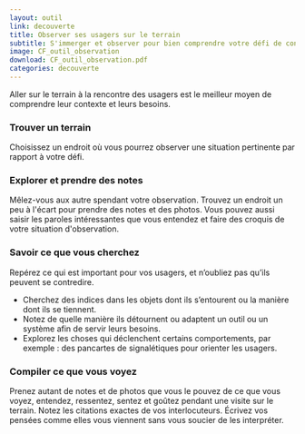 ```yaml
---
layout: outil
link: decouverte
title: Observer ses usagers sur le terrain
subtitle: S'immerger et observer pour bien comprendre votre défi de conception
image: CF_outil_observation
download: CF_outil_observation.pdf
categories: decouverte
---
```


Aller sur le terrain à la rencontre des usagers est le meilleur moyen de comprendre leur contexte et leurs besoins.

### Trouver un terrain
Choisissez un endroit où vous pourrez observer une situation pertinente par rapport à votre défi.

### Explorer et prendre des notes
Mêlez-vous aux autre spendant votre observation. Trouvez un endroit un peu à l'écart pour prendre des notes et des photos. Vous pouvez aussi saisir les paroles intéressantes que vous entendez et faire des croquis de votre situation d'observation.

### Savoir ce que vous cherchez 
Repérez ce qui est important pour vos usagers, et n’oubliez pas qu’ils peuvent se contredire.
* Cherchez des indices dans les objets dont ils s’entourent ou la manière dont ils se tiennent.  
* Notez de quelle manière ils détournent ou adaptent un outil ou un système afin de servir leurs besoins.  
* Explorez les choses qui déclenchent certains comportements, par exemple : des pancartes de signalétiques pour orienter les usagers. 

### Compiler ce que vous voyez  
Prenez autant de notes et de photos que vous le pouvez de ce que vous voyez, entendez, ressentez, sentez et goûtez pendant une visite sur le terrain. Notez les citations exactes de vos interlocuteurs. Écrivez vos pensées comme elles vous viennent sans vous soucier de les interpréter.